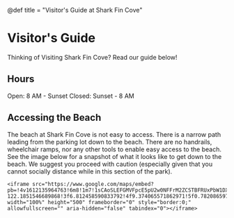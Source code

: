 @def title = "Visitor's Guide at Shark Fin Cove"

# Visitor's Guide

Thinking of Visiting Shark Fin Cove? Read our guide below!

## Hours

Open: 8 AM - Sunset
Closed: Sunset - 8 AM

## Accessing the Beach

The beach at Shark Fin Cove is not easy to access. There is a narrow path leading from the parking lot down to the beach. There are no handrails, wheelchair ramps, nor any other tools to enable easy access to the beach. See the image below for a snapshot of what it looks like to get down to the beach. We suggest you proceed with caution (especially given that you cannot socially distance while in this section of the park). 

~~~
<iframe src="https://www.google.com/maps/embed?pb=!4v1612135964763!6m8!1m7!1sCAoSLEFGMVFpcE5pU2w0NFFrM2ZCSTBFRUxPbW1DX0FuYnRseGxlZWlXWlhwNTNn!2m2!1d37.0046689737244!2d-122.1851546689868!3f6.812458590833792!4f9.374065571862971!5f0.7820865974627469" width="100%" height="500" frameborder="0" style="border:0;" allowfullscreen="" aria-hidden="false" tabindex="0"></iframe>
~~~
